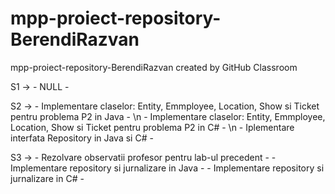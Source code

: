 # mpp-proiect-repository-BerendiRazvan
mpp-proiect-repository-BerendiRazvan created by GitHub Classroom

S1 -> - NULL -

S2 -> - Implementare claselor: Entity, Emmployee, Location, Show si Ticket pentru problema P2 in Java - \n
      - Implementare claselor: Entity, Emmployee, Location, Show si Ticket pentru problema P2 in C# - \n
      - Iplementare interfata Repository in Java si C# -
      
S3 -> - Rezolvare observatii profesor pentru lab-ul precedent -
      - Implementare repository si jurnalizare in Java -
      - Implementare repository si jurnalizare in C# -
